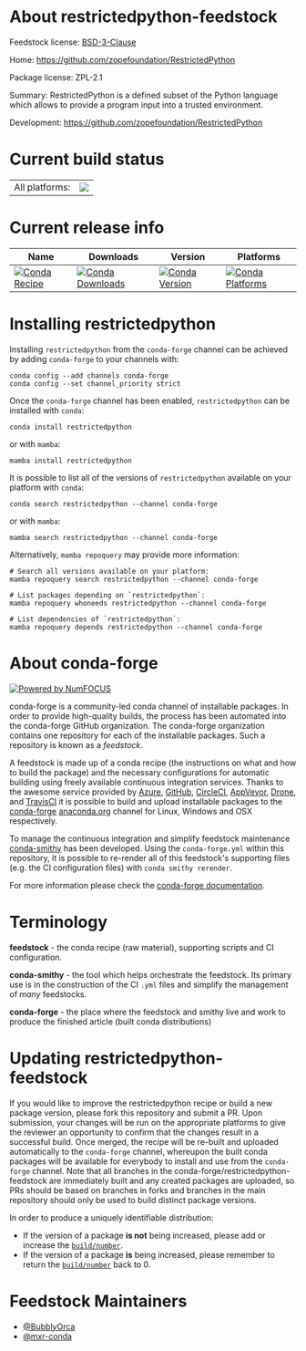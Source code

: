 About restrictedpython-feedstock
================================

Feedstock license: [BSD-3-Clause](https://github.com/conda-forge/restrictedpython-feedstock/blob/main/LICENSE.txt)

Home: https://github.com/zopefoundation/RestrictedPython

Package license: ZPL-2.1

Summary: RestrictedPython is a defined subset of the Python language which allows to provide a program input into a trusted environment.

Development: https://github.com/zopefoundation/RestrictedPython

Current build status
====================


<table><tr><td>All platforms:</td>
    <td>
      <a href="https://dev.azure.com/conda-forge/feedstock-builds/_build/latest?definitionId=14842&branchName=main">
        <img src="https://dev.azure.com/conda-forge/feedstock-builds/_apis/build/status/restrictedpython-feedstock?branchName=main">
      </a>
    </td>
  </tr>
</table>

Current release info
====================

| Name | Downloads | Version | Platforms |
| --- | --- | --- | --- |
| [![Conda Recipe](https://img.shields.io/badge/recipe-restrictedpython-green.svg)](https://anaconda.org/conda-forge/restrictedpython) | [![Conda Downloads](https://img.shields.io/conda/dn/conda-forge/restrictedpython.svg)](https://anaconda.org/conda-forge/restrictedpython) | [![Conda Version](https://img.shields.io/conda/vn/conda-forge/restrictedpython.svg)](https://anaconda.org/conda-forge/restrictedpython) | [![Conda Platforms](https://img.shields.io/conda/pn/conda-forge/restrictedpython.svg)](https://anaconda.org/conda-forge/restrictedpython) |

Installing restrictedpython
===========================

Installing `restrictedpython` from the `conda-forge` channel can be achieved by adding `conda-forge` to your channels with:

```
conda config --add channels conda-forge
conda config --set channel_priority strict
```

Once the `conda-forge` channel has been enabled, `restrictedpython` can be installed with `conda`:

```
conda install restrictedpython
```

or with `mamba`:

```
mamba install restrictedpython
```

It is possible to list all of the versions of `restrictedpython` available on your platform with `conda`:

```
conda search restrictedpython --channel conda-forge
```

or with `mamba`:

```
mamba search restrictedpython --channel conda-forge
```

Alternatively, `mamba repoquery` may provide more information:

```
# Search all versions available on your platform:
mamba repoquery search restrictedpython --channel conda-forge

# List packages depending on `restrictedpython`:
mamba repoquery whoneeds restrictedpython --channel conda-forge

# List dependencies of `restrictedpython`:
mamba repoquery depends restrictedpython --channel conda-forge
```


About conda-forge
=================

[![Powered by
NumFOCUS](https://img.shields.io/badge/powered%20by-NumFOCUS-orange.svg?style=flat&colorA=E1523D&colorB=007D8A)](https://numfocus.org)

conda-forge is a community-led conda channel of installable packages.
In order to provide high-quality builds, the process has been automated into the
conda-forge GitHub organization. The conda-forge organization contains one repository
for each of the installable packages. Such a repository is known as a *feedstock*.

A feedstock is made up of a conda recipe (the instructions on what and how to build
the package) and the necessary configurations for automatic building using freely
available continuous integration services. Thanks to the awesome service provided by
[Azure](https://azure.microsoft.com/en-us/services/devops/), [GitHub](https://github.com/),
[CircleCI](https://circleci.com/), [AppVeyor](https://www.appveyor.com/),
[Drone](https://cloud.drone.io/welcome), and [TravisCI](https://travis-ci.com/)
it is possible to build and upload installable packages to the
[conda-forge](https://anaconda.org/conda-forge) [anaconda.org](https://anaconda.org/)
channel for Linux, Windows and OSX respectively.

To manage the continuous integration and simplify feedstock maintenance
[conda-smithy](https://github.com/conda-forge/conda-smithy) has been developed.
Using the ``conda-forge.yml`` within this repository, it is possible to re-render all of
this feedstock's supporting files (e.g. the CI configuration files) with ``conda smithy rerender``.

For more information please check the [conda-forge documentation](https://conda-forge.org/docs/).

Terminology
===========

**feedstock** - the conda recipe (raw material), supporting scripts and CI configuration.

**conda-smithy** - the tool which helps orchestrate the feedstock.
                   Its primary use is in the construction of the CI ``.yml`` files
                   and simplify the management of *many* feedstocks.

**conda-forge** - the place where the feedstock and smithy live and work to
                  produce the finished article (built conda distributions)


Updating restrictedpython-feedstock
===================================

If you would like to improve the restrictedpython recipe or build a new
package version, please fork this repository and submit a PR. Upon submission,
your changes will be run on the appropriate platforms to give the reviewer an
opportunity to confirm that the changes result in a successful build. Once
merged, the recipe will be re-built and uploaded automatically to the
`conda-forge` channel, whereupon the built conda packages will be available for
everybody to install and use from the `conda-forge` channel.
Note that all branches in the conda-forge/restrictedpython-feedstock are
immediately built and any created packages are uploaded, so PRs should be based
on branches in forks and branches in the main repository should only be used to
build distinct package versions.

In order to produce a uniquely identifiable distribution:
 * If the version of a package **is not** being increased, please add or increase
   the [``build/number``](https://docs.conda.io/projects/conda-build/en/latest/resources/define-metadata.html#build-number-and-string).
 * If the version of a package **is** being increased, please remember to return
   the [``build/number``](https://docs.conda.io/projects/conda-build/en/latest/resources/define-metadata.html#build-number-and-string)
   back to 0.

Feedstock Maintainers
=====================

* [@BubblyOrca](https://github.com/BubblyOrca/)
* [@mxr-conda](https://github.com/mxr-conda/)

